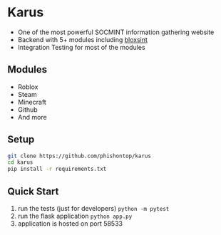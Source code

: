 # Karus
- One of the most powerful SOCMINT information gathering website
- Backend with 5+ modules including [bloxsint](https://github.com/phishontop/bloxsint)
- Integration Testing for most of the modules

## Modules
- Roblox
- Steam
- Minecraft
- Github
- And more

## Setup
```bash
git clone https://github.com/phishontop/karus
cd karus
pip install -r requirements.txt
```

## Quick Start
1. run the tests (just for developers) `python -m pytest`
2. run the flask application `python app.py`
3. application is hosted on port 58533
